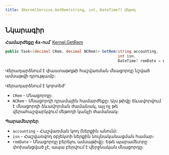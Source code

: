 ```yaml
---
title: IKernelService.GetRem(string, int, DateTime?) մեթոդ  
---
```


## Նկարագիր

**Համարժեքը 4x-ում՝** [Kernel.GetRem](https://armsoft.github.io/as4x-docs/HTM/ProgrGuide/Functions/Functions/AccManagement/GetRem.html)

```c#
public Task<(decimal CRem, decimal NCRem)> GetRem(string accounting, 
                                                  int isn, 
                                                  DateTime? remDate = null)
```

Վերադարձնում է փաստաթղթի հաշվառման մնացորդը նշված ամսաթվի դրությամբ։

Վերադարձնում է կորտեժ`
* `CRem` - Մնացորդը։
* `NCRem` - Մնացորդի դրամային համարժեքը։ 
  Այս թիվը ձևավորվում է մնացորդի ձևավորման ժամանակ, այլ ոչ թե վերահաշվարկվում մեթոդի կանչի ժամանակ։

**Պարամետրեր**

* `accounting` - Հաշվառման կոդ (ներքին անուն):
* `isn` - Հաշվառվող օբյեկտի ներքին նույնականացման համար։
* `remDate` - Մնացորդը բերելու ամսաթիվը։ 
  Եթե պարամետրը փոխանցված չէ, ապա բերվում է վերջնական մնացորդը։
